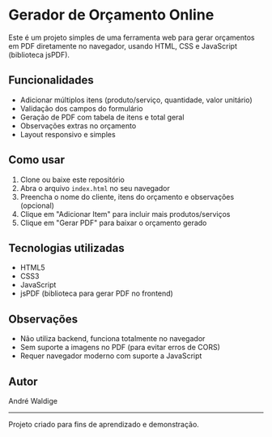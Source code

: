 # Gerador de Orçamento Online

Este é um projeto simples de uma ferramenta web para gerar orçamentos em PDF diretamente no navegador, usando HTML, CSS e JavaScript (biblioteca jsPDF).

## Funcionalidades

- Adicionar múltiplos itens (produto/serviço, quantidade, valor unitário)
- Validação dos campos do formulário
- Geração de PDF com tabela de itens e total geral
- Observações extras no orçamento
- Layout responsivo e simples

## Como usar

1. Clone ou baixe este repositório
2. Abra o arquivo `index.html` no seu navegador
3. Preencha o nome do cliente, itens do orçamento e observações (opcional)
4. Clique em "Adicionar Item" para incluir mais produtos/serviços
5. Clique em "Gerar PDF" para baixar o orçamento gerado

## Tecnologias utilizadas

- HTML5
- CSS3
- JavaScript
- jsPDF (biblioteca para gerar PDF no frontend)

## Observações

- Não utiliza backend, funciona totalmente no navegador
- Sem suporte a imagens no PDF (para evitar erros de CORS)
- Requer navegador moderno com suporte a JavaScript

## Autor

André Waldige

---

Projeto criado para fins de aprendizado e demonstração.
